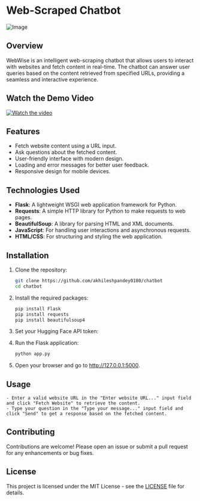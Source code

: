 # Web-Scraped Chatbot
![Image](https://github.com/user-attachments/assets/96921c22-70c6-4e22-bdde-88dd117e3a2c)
## Overview
WebWise is an intelligent web-scraping chatbot that allows users to interact with websites and fetch content in real-time. The chatbot can answer user queries based on the content retrieved from specified URLs, providing a seamless and interactive experience.

## Watch the Demo Video

[![Watch the video](https://github.com/user-attachments/assets/96921c22-70c6-4e22-bdde-88dd117e3a2c)](https://www.youtube.com/watch?v=UIZjb3ZBW4w&t=18s)

## Features
- Fetch website content using a URL input.
- Ask questions about the fetched content.
- User-friendly interface with modern design.
- Loading and error messages for better user feedback.
- Responsive design for mobile devices.

## Technologies Used
- **Flask**: A lightweight WSGI web application framework for Python.
- **Requests**: A simple HTTP library for Python to make requests to web pages.
- **BeautifulSoup**: A library for parsing HTML and XML documents.
- **JavaScript**: For handling user interactions and asynchronous requests.
- **HTML/CSS**: For structuring and styling the web application.

## Installation

1. Clone the repository:
    ```bash
    git clone https://github.com/akhileshpandey0180/chatbot
    cd chatbot
    ``` 

2. Install the required packages:
    ```bash
    pip install Flask
    pip install requests
    pip install beautifulsoup4
    ``` 
3. Set your Hugging Face API token:

4. Run the Flask application:
    ```bash
    python app.py
    ```

5. Open your browser and go to http://127.0.0.1:5000.

## Usage

    - Enter a valid website URL in the "Enter website URL..." input field and click "Fetch Website" to retrieve the content.
    - Type your question in the "Type your message..." input field and click "Send" to get a response based on the fetched content.

## Contributing

Contributions are welcome! Please open an issue or submit a pull request for any enhancements or bug fixes.

## License

This project is licensed under the MIT License - see the [LICENSE](LICENSE) file for details.
